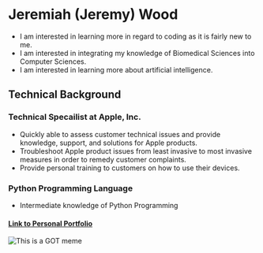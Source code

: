 # Jeremiah (Jeremy) Wood
* I am interested in learning more in regard to coding as it is fairly new to me.
* I am interested in integrating my knowledge of Biomedical Sciences into Computer Sciences.
* I am interested in learning more about artificial intelligence.
## Technical Background
### Technical Specailist at Apple, Inc.
* Quickly able to assess customer technical issues and provide knowledge, support, and solutions for Apple products.
* Troubleshoot Apple product issues from least invasive to most invasive measures in order to remedy customer complaints. 
* Provide personal training to customers on how to use their devices.
### Python Programming Language
* Intermediate knowledge of Python Programming 
#### [Link to Personal Portfolio](https://woodjer18.github.io/)





![This is a GOT meme](https://www.boredpanda.com/blog/wp-content/uploads/2015/10/funny-game-of-thrones-memes-3__605.jpg)
